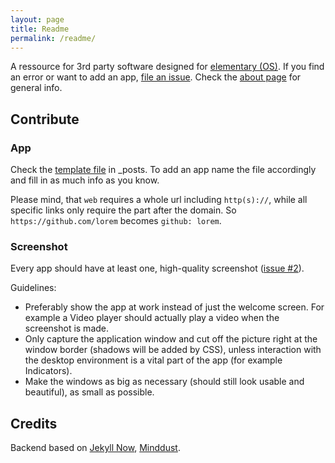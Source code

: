 ```yaml
---
layout: page
title: Readme
permalink: /readme/
---
```


A ressource for 3rd party software designed for [elementary (OS)](http://elementaryos.org). If you find an error or want to add an app, [file an issue](https://github.com/quassy/elementary-apps/issues/new). Check the [about page](http://quassy.github.io/elementary-apps/about/) for general info.

## Contribute

### App

Check the [template file](https://github.com/quassy/elementary-apps/blob/gh-pages/_posts/1970-01-01-Template.md) in _posts. To add an app name the file accordingly and fill in as much info as you know. 

Please mind, that `web` requires a whole url including `http(s)://`, while all specific links only require the part after the domain. So `https://github.com/lorem` becomes `github: lorem`.

### Screenshot

Every app should have at least one, high-quality screenshot ([issue #2](https://github.com/quassy/elementary-apps/issues/2)).

Guidelines: 

 * Preferably show the app at work instead of just the welcome screen. For example a Video player should actually play a video when the screenshot is made.
 * Only capture the application window and cut off the picture right at the window border (shadows will be added by CSS), unless interaction with the desktop environment is a vital part of the app (for example Indicators).
 * Make the windows as big as necessary (should still look usable and beautiful), as small as possible.

## Credits

Backend based on [Jekyll Now](https://github.com/barryclark/jekyll-now), [Minddust](http://www.minddust.com/post/tags-and-categories-on-github-pages/).
